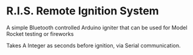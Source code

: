 # R.I.S. Remote Ignition System
A simple Bluetooth controlled Arduino igniter that can be used for Model Rocket testing or fireworks

Takes A Integer as seconds before ignition, via Serial communication.

